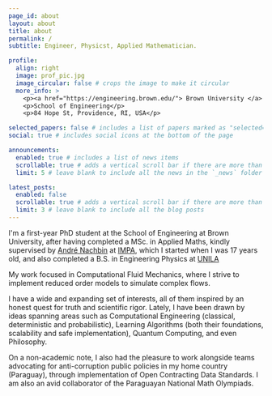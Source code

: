 ```yaml
---
page_id: about
layout: about
title: about
permalink: /
subtitle: Engineer, Physicst, Applied Mathematician.

profile:
  align: right
  image: prof_pic.jpg
  image_circular: false # crops the image to make it circular
  more_info: >
    <p><a href="https://engineering.brown.edu/"> Brown University </a> </p>
    <p>School of Engineering</p>
    <p>84 Hope St, Providence, RI, USA</p>

selected_papers: false # includes a list of papers marked as "selected={true}"
social: true # includes social icons at the bottom of the page

announcements:
  enabled: true # includes a list of news items
  scrollable: true # adds a vertical scroll bar if there are more than 3 news items
  limit: 5 # leave blank to include all the news in the `_news` folder

latest_posts:
  enabled: false
  scrollable: true # adds a vertical scroll bar if there are more than 3 new posts items
  limit: 3 # leave blank to include all the blog posts
---
```


I'm a first-year PhD student at the School of Engineering at Brown University, after having completed a MSc. in Applied Maths, kindly supervised by [André Nachbin](https://www.wpi.edu/people/faculty/anachbin) at [IMPA](https://impa.br/), which I started when I was 17 years old, and also completed a B.S. in Engineering Physics at [UNILA](https://portal.unila.edu.br/)

My work focused in Computational Fluid Mechanics, where I strive to implement reduced order models to simulate complex flows.

I have a wide and expanding set of interests, all of them inspired by an honest quest for truth and scientific rigor. Lately, I have been drawn by ideas spanning areas such as Computational Engineering (classical, deterministic and probabilistic), Learning Algorithms (both their foundations, scalability and safe implementation), Quantum Computing, and even Philosophy.

On a non-academic note, I also had the pleasure to work alongside teams advocating for anti-corruption public policies in my home country (Paraguay), through implementation of Open Contracting Data Standards. I am also an avid collaborator of the Paraguayan National Math Olympiads.
